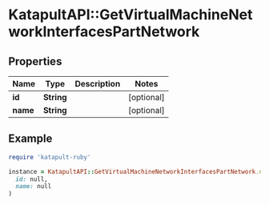 # KatapultAPI::GetVirtualMachineNetworkInterfacesPartNetwork

## Properties

| Name | Type | Description | Notes |
| ---- | ---- | ----------- | ----- |
| **id** | **String** |  | [optional] |
| **name** | **String** |  | [optional] |

## Example

```ruby
require 'katapult-ruby'

instance = KatapultAPI::GetVirtualMachineNetworkInterfacesPartNetwork.new(
  id: null,
  name: null
)
```

